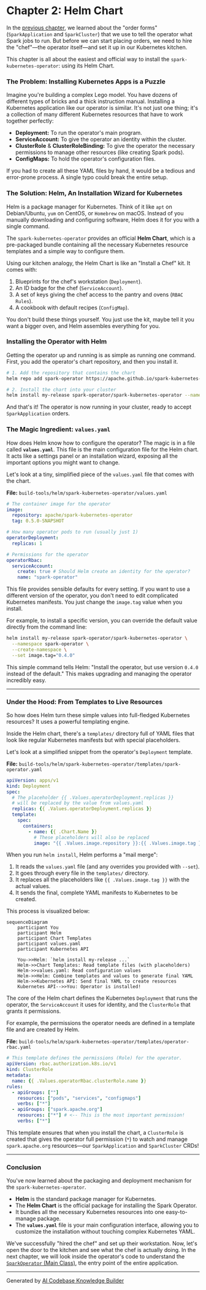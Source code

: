 # Chapter 2: Helm Chart

In the [previous chapter](01_custom_resources__crds____sparkapplication_____sparkcluster__.md), we learned about the "order forms" (`SparkApplication` and `SparkCluster`) that we use to tell the operator what Spark jobs to run. But before we can start placing orders, we need to hire the "chef"—the operator itself—and set it up in our Kubernetes kitchen.

This chapter is all about the easiest and official way to install the `spark-kubernetes-operator`: using its Helm Chart.

### The Problem: Installing Kubernetes Apps is a Puzzle

Imagine you're building a complex Lego model. You have dozens of different types of bricks and a thick instruction manual. Installing a Kubernetes application like our operator is similar. It's not just one thing; it's a collection of many different Kubernetes resources that have to work together perfectly:

*   **Deployment:** To run the operator's main program.
*   **ServiceAccount:** To give the operator an identity within the cluster.
*   **ClusterRole** & **ClusterRoleBinding:** To give the operator the necessary permissions to manage other resources (like creating Spark pods).
*   **ConfigMaps:** To hold the operator's configuration files.

If you had to create all these YAML files by hand, it would be a tedious and error-prone process. A single typo could break the entire setup.

### The Solution: Helm, An Installation Wizard for Kubernetes

Helm is a package manager for Kubernetes. Think of it like `apt` on Debian/Ubuntu, `yum` on CentOS, or `Homebrew` on macOS. Instead of you manually downloading and configuring software, Helm does it for you with a single command.

The `spark-kubernetes-operator` provides an official **Helm Chart**, which is a pre-packaged bundle containing all the necessary Kubernetes resource templates and a simple way to configure them.

Using our kitchen analogy, the Helm Chart is like an "Install a Chef" kit. It comes with:
1.  Blueprints for the chef's workstation (`Deployment`).
2.  An ID badge for the chef (`ServiceAccount`).
3.  A set of keys giving the chef access to the pantry and ovens (`RBAC Rules`).
4.  A cookbook with default recipes (`ConfigMap`).

You don't build these things yourself. You just use the kit, maybe tell it you want a bigger oven, and Helm assembles everything for you.

### Installing the Operator with Helm

Getting the operator up and running is as simple as running one command. First, you add the operator's chart repository, and then you install it.

```bash
# 1. Add the repository that contains the chart
helm repo add spark-operator https://apache.github.io/spark-kubernetes-operator

# 2. Install the chart into your cluster
helm install my-release spark-operator/spark-kubernetes-operator --namespace spark-operator --create-namespace
```
And that's it! The operator is now running in your cluster, ready to accept `SparkApplication` orders.

### The Magic Ingredient: `values.yaml`

How does Helm know how to configure the operator? The magic is in a file called **`values.yaml`**. This file is the main configuration file for the Helm chart. It acts like a settings panel or an installation wizard, exposing all the important options you might want to change.

Let's look at a tiny, simplified piece of the `values.yaml` file that comes with the chart.

**File:** `build-tools/helm/spark-kubernetes-operator/values.yaml`
```yaml
# The container image for the operator
image:
  repository: apache/spark-kubernetes-operator
  tag: 0.5.0-SNAPSHOT

# How many operator pods to run (usually just 1)
operatorDeployment:
  replicas: 1

# Permissions for the operator
operatorRbac:
  serviceAccount:
    create: true # Should Helm create an identity for the operator?
    name: "spark-operator"
```
This file provides sensible defaults for every setting. If you want to use a different version of the operator, you don't need to edit complicated Kubernetes manifests. You just change the `image.tag` value when you install.

For example, to install a specific version, you can override the default value directly from the command line:

```bash
helm install my-release spark-operator/spark-kubernetes-operator \
  --namespace spark-operator \
  --create-namespace \
  --set image.tag="0.4.0"
```
This simple command tells Helm: "Install the operator, but use version `0.4.0` instead of the default." This makes upgrading and managing the operator incredibly easy.

---

### Under the Hood: From Templates to Live Resources

So how does Helm turn these simple values into full-fledged Kubernetes resources? It uses a powerful templating engine.

Inside the Helm chart, there's a `templates/` directory full of YAML files that look like regular Kubernetes manifests but with special placeholders.

Let's look at a simplified snippet from the operator's `Deployment` template.

**File:** `build-tools/helm/spark-kubernetes-operator/templates/spark-operator.yaml`
```yaml
apiVersion: apps/v1
kind: Deployment
spec:
  # The placeholder {{ .Values.operatorDeployment.replicas }}
  # will be replaced by the value from values.yaml
  replicas: {{ .Values.operatorDeployment.replicas }}
  template:
    spec:
      containers:
        - name: {{ .Chart.Name }}
          # These placeholders will also be replaced
          image: "{{ .Values.image.repository }}:{{ .Values.image.tag }}"
```
When you run `helm install`, Helm performs a "mail merge":

1.  It reads the `values.yaml` file (and any overrides you provided with `--set`).
2.  It goes through every file in the `templates/` directory.
3.  It replaces all the placeholders like `{{ .Values.image.tag }}` with the actual values.
4.  It sends the final, complete YAML manifests to Kubernetes to be created.

This process is visualized below:

```mermaid
sequenceDiagram
    participant You
    participant Helm
    participant Chart Templates
    participant values.yaml
    participant Kubernetes API

    You->>Helm: `helm install my-release ...`
    Helm->>Chart Templates: Read template files (with placeholders)
    Helm->>values.yaml: Read configuration values
    Helm->>Helm: Combine templates and values to generate final YAML
    Helm->>Kubernetes API: Send final YAML to create resources
    Kubernetes API-->>You: Operator is installed!
```

The core of the Helm chart defines the Kubernetes `Deployment` that runs the operator, the `ServiceAccount` it uses for identity, and the `ClusterRole` that grants it permissions.

For example, the permissions the operator needs are defined in a template file and are created by Helm.

**File:** `build-tools/helm/spark-kubernetes-operator/templates/operator-rbac.yaml`
```yaml
# This template defines the permissions (Role) for the operator.
apiVersion: rbac.authorization.k8s.io/v1
kind: ClusterRole
metadata:
  name: {{ .Values.operatorRbac.clusterRole.name }}
rules:
  - apiGroups: [""]
    resources: ["pods", "services", "configmaps"]
    verbs: ["*"]
  - apiGroups: ["spark.apache.org"]
    resources: ["*"] # <-- This is the most important permission!
    verbs: ["*"]
```
This template ensures that when you install the chart, a `ClusterRole` is created that gives the operator full permission (`*`) to watch and manage `spark.apache.org` resources—our `SparkApplication` and `SparkCluster` CRDs!

---

### Conclusion

You've now learned about the packaging and deployment mechanism for the `spark-kubernetes-operator`.

*   **Helm** is the standard package manager for Kubernetes.
*   The **Helm Chart** is the official package for installing the Spark Operator.
*   It bundles all the necessary Kubernetes resources into one easy-to-manage package.
*   The **`values.yaml`** file is your main configuration interface, allowing you to customize the installation without touching complex Kubernetes YAML.

We've successfully "hired the chef" and set up their workstation. Now, let's open the door to the kitchen and see what the chef is actually doing. In the next chapter, we will look inside the operator's code to understand the [`SparkOperator` (Main Class)](03__sparkoperator___main_class__.md), the entry point of the entire application.

---

Generated by [AI Codebase Knowledge Builder](https://github.com/The-Pocket/Tutorial-Codebase-Knowledge)